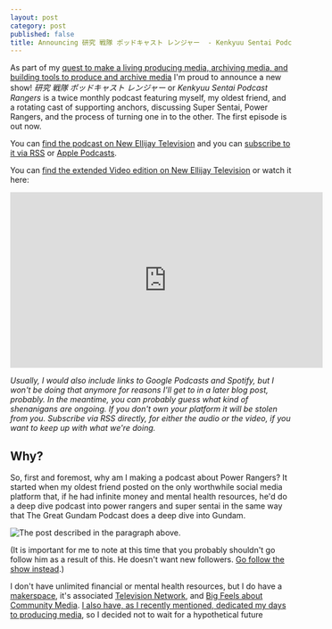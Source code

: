 ```yaml
---
layout: post
category: post
published: false
title: Announcing 研究 戦隊 ポッドキャスト レンジャー  - Kenkyuu Sentai Podcast Rangers
---
```

As part of my [quest to make a living producing media, archiving media, and building tools to produce and archive media](https://ajroach42.com/producing-and-archiving-media/) I'm proud to announce a new show! _研究 戦隊 ポッドキャスト レンジャー_  or _Kenkyuu Sentai Podcast Rangers_ is a twice monthly podcast featuring myself, my oldest friend, and a rotating cast of supporting anchors, discussing Super Sentai, Power Rangers, and the process of turning one in to the other. The first episode is out now. 

You can [find the podcast on New Ellijay Television](https://newellijay.tv/podcast/was-there-like-other-trash-in-that-space-dumpster-alien-trash/) and you can [subscribe to it via RSS](https://newellijay.tv/feed/podcast) or [Apple Podcasts](https://podcasts.apple.com/us/podcast/%E7%A0%94%E7%A9%B6-%E6%88%A6%E9%9A%8A-%E3%83%9D%E3%83%83%E3%83%89%E3%82%AD%E3%83%A3%E3%82%B9%E3%83%88-%E3%83%AC%E3%83%B3%E3%82%B8%E3%83%A3%E3%83%BC-kenkyuu-sentai-podcast-rangers/id1718967293). 

You can [find the extended Video edition on New Ellijay Television](https://vod.newellijay.tv/w/5M9fYZNrTwTUDe1wwMLp77) or watch it here: 

<iframe title="研究 戦隊 ポッドキャスト レンジャー (KENKYUU SENTAI PODCAST RANGERS) - S01E01 - Was there like, other trash in that space dumpster?" width="560" height="315" src="https://vod.newellijay.tv/videos/embed/26b21d18-f33a-4a18-b0b8-091b331c758e" frameborder="0" allowfullscreen="" sandbox="allow-same-origin allow-scripts allow-popups"></iframe>

_Usually, I would also include links to Google Podcasts and Spotify, but I won't be doing that anymore for reasons I'll get to in a later blog post, probably. In the meantime, you can probably guess what kind of shenanigans are ongoing. If you don't own your platform it will be stolen from you. Subscribe via RSS directly, for either the audio or the video, if you want to keep up with what we're doing._

## Why?

So, first and foremost, why am I making a podcast about Power Rangers? It started when my oldest friend posted on the only worthwhile social media platform that, if he had infinite money and mental health resources, he'd do a deep dive podcast into power rangers and super sentai in the same way that The Great Gundam Podcast does a deep dive into Gundam. 

![The post described in the paragraph above. ]({{site.baseurl}}/images/1a83e151af1957dc.png)

(It is important for me to note at this time that you probably shouldn't go follow him as a result of this. He doesn't want new followers. [Go follow the show instead](https://meet.communitymedia.network/@kenkyuusentaipodcastrangers).) 

I don't have unlimited financial or mental health resources, but I do have a [makerspace](https://ellijaymakerspace.org), it's associated [Television Network](https://newellijay.tv), and [Big Feels about Community Media](https://communitymedia.network). [I also have, as I recently mentioned, dedicated my days to producing media](https://ajroach42.com/producing-and-archiving-media/), so I decided not to wait for a hypothetical future
